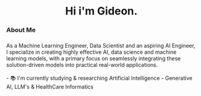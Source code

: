 <h1 align="center">Hi i'm Gideon.</h1>

###

<h3 align="left">About Me</h3>

###

<p align="left">As a Machine Learning Engineer, Data Scientist and an aspiring AI Engineer, I specialize in creating highly effective AI, data science and machine learning models, with a primary focus on seamlessly integrating these solution-driven models into practical real-world applications.<br><br>- 📚 I'm currently studying & researching Artificial Intelligence - Generative AI, LLM's & HealthCare Informatics</p>

###
